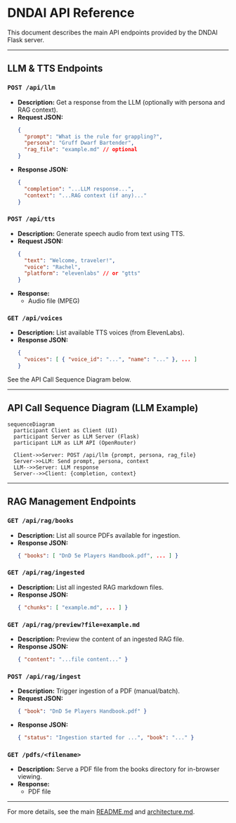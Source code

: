 # DNDAI API Reference

This document describes the main API endpoints provided by the DNDAI Flask server.

---

## LLM & TTS Endpoints

### `POST /api/llm`

- **Description:** Get a response from the LLM (optionally with persona and RAG context).
- **Request JSON:**
  ```json
  {
    "prompt": "What is the rule for grappling?",
    "persona": "Gruff Dwarf Bartender",
    "rag_file": "example.md" // optional
  }
  ```
- **Response JSON:**
  ```json
  {
    "completion": "...LLM response...",
    "context": "...RAG context (if any)..."
  }
  ```

### `POST /api/tts`

- **Description:** Generate speech audio from text using TTS.
- **Request JSON:**
  ```json
  {
    "text": "Welcome, traveler!",
    "voice": "Rachel",
    "platform": "elevenlabs" // or "gtts"
  }
  ```
- **Response:**
  - Audio file (MPEG)

### `GET /api/voices`

- **Description:** List available TTS voices (from ElevenLabs).
- **Response JSON:**
  ```json
  {
    "voices": [ { "voice_id": "...", "name": "..." }, ... ]
  }
  ```

See the API Call Sequence Diagram below.

---

## API Call Sequence Diagram (LLM Example)

```mermaid
sequenceDiagram
  participant Client as Client (UI)
  participant Server as LLM Server (Flask)
  participant LLM as LLM API (OpenRouter)

  Client->>Server: POST /api/llm {prompt, persona, rag_file}
  Server->>LLM: Send prompt, persona, context
  LLM-->>Server: LLM response
  Server-->>Client: {completion, context}
```

---

## RAG Management Endpoints

### `GET /api/rag/books`

- **Description:** List all source PDFs available for ingestion.
- **Response JSON:**
  ```json
  { "books": [ "DnD 5e Players Handbook.pdf", ... ] }
  ```

### `GET /api/rag/ingested`

- **Description:** List all ingested RAG markdown files.
- **Response JSON:**
  ```json
  { "chunks": [ "example.md", ... ] }
  ```

### `GET /api/rag/preview?file=example.md`

- **Description:** Preview the content of an ingested RAG file.
- **Response JSON:**
  ```json
  { "content": "...file content..." }
  ```

### `POST /api/rag/ingest`

- **Description:** Trigger ingestion of a PDF (manual/batch).
- **Request JSON:**
  ```json
  { "book": "DnD 5e Players Handbook.pdf" }
  ```
- **Response JSON:**
  ```json
  { "status": "Ingestion started for ...", "book": "..." }
  ```

### `GET /pdfs/<filename>`

- **Description:** Serve a PDF file from the books directory for in-browser viewing.
- **Response:**
  - PDF file

---

For more details, see the main [README.md](../README.md) and [architecture.md](./architecture.md).
